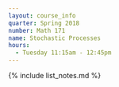 ```yaml
---
layout: course_info
quarter: Spring 2018
number: Math 171
name: Stochastic Processes
hours:
  - Tuesday 11:15am - 12:45pm
---
```


{% include list_notes.md %}